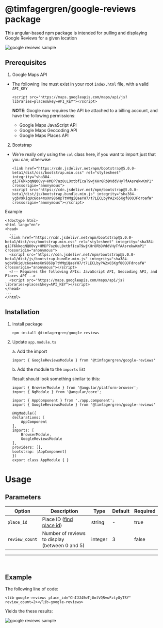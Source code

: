 # @timfagergren/google-reviews package

This angular-based npm package is intended for pulling and displaying Google Reviews for a given location


![google reviews sample](https://github-assets.progressx.us/google-reviews_sample_walmart.png)

## Prerequisites

1. Google Maps API
* The following line must exist in your root `index.html` file, with a valid `API_KEY`
    ```
    <script src="https://maps.googleapis.com/maps/api/js?libraries=places&key=API_KEY"></script>
    ```

    **NOTE**: Google now requires the API be attached to a billing account, and have the following permissions:
    - Google Maps JavaScript API
    - Google Maps Geocoding API
    - Google Maps Places API


2. Bootstrap
-   We're really only using the `col` class here, if you want to import just that you can; otherwise
    ```
    <link href="https://cdn.jsdelivr.net/npm/bootstrap@5.0.0-beta1/dist/css/bootstrap.min.css" rel="stylesheet" integrity="sha384-giJF6kkoqNQ00vy+HMDP7azOuL0xtbfIcaT9wjKHr8RbDVddVHyTfAAsrekwKmP1" crossorigin="anonymous">
    <script src="https://cdn.jsdelivr.net/npm/bootstrap@5.0.0-beta1/dist/js/bootstrap.bundle.min.js" integrity="sha384-ygbV9kiqUc6oa4msXn9868pTtWMgiQaeYH7/t7LECLbyPA2x65Kgf80OJFdroafW" crossorigin="anonymous"></script>
    ```

Example

```
<!doctype html>
<html lang="en">
<head>
  ...
  <link href="https://cdn.jsdelivr.net/npm/bootstrap@5.0.0-beta1/dist/css/bootstrap.min.css" rel="stylesheet" integrity="sha384-giJF6kkoqNQ00vy+HMDP7azOuL0xtbfIcaT9wjKHr8RbDVddVHyTfAAsrekwKmP1" crossorigin="anonymous">
  <script src="https://cdn.jsdelivr.net/npm/bootstrap@5.0.0-beta1/dist/js/bootstrap.bundle.min.js" integrity="sha384-ygbV9kiqUc6oa4msXn9868pTtWMgiQaeYH7/t7LECLbyPA2x65Kgf80OJFdroafW" crossorigin="anonymous"></script>
  <!-- Requires the following APIs: JavaScript API, Geocoding API, and Places API -->
  <script src="https://maps.googleapis.com/maps/api/js?libraries=places&key=API_KEY"></script>
</head>
...
</html>
```

## Installation

1. Install package
    ```
    npm install @timfagergren/google-reviews
    ```

2. Update `app.module.ts`

    a. Add the import

    ```
    import { GoogleReviewsModule } from '@timfagergren/google-reviews'
    ```

    b. Add the module to the `imports` list

    Result should look something similar to this:

    ```
    import { BrowserModule } from '@angular/platform-browser';
    import { NgModule } from '@angular/core';

    import { AppComponent } from './app.component';
    import { GoogleReviewsModule } from '@timfagergren/google-reviews'

    @NgModule({
    declarations: [
        AppComponent
    ],
    imports: [
        BrowserModule,
        GoogleReviewsModule
    ],
    providers: [],
    bootstrap: [AppComponent]
    })
    export class AppModule { }
    ```

# Usage

## Parameters
| Option | Description | Type | Default | Required |
| --- | --- | --- | --- | --- |
| `place_id` | Place ID ([find place id](https://developers.google.com/maps/documentation/javascript/examples/places-placeid-finder)) | string | - | true |
| `review_count` | Number of reviews to display (between 0 and 5) | integer | 3 | false |

---

&nbsp;


## Example

The following line of code:

```
<lib-google-reviews place_id="ChIJJ4SwTjGmlVQRvwFztyOyTSY" review_count=2></lib-google-reviews>
```

Yields the these results:

![google reviews sample](https://github-assets.progressx.us/google-reviews_sample_shlandscape.png)
